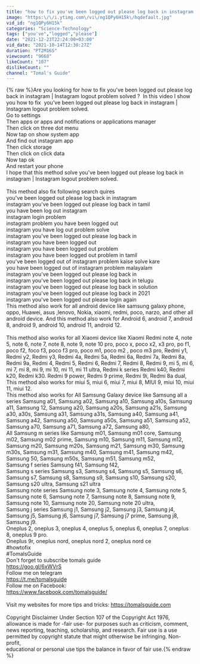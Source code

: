 ```yaml
---
title: "how to fix you've been logged out please log back in instagram | Instagram logout problem solved"
image: "https:\/\/i.ytimg.com\/vi\/ng1QPy6H15k\/hqdefault.jpg"
vid_id: "ng1QPy6H15k"
categories: "Science-Technology"
tags: ["you've","logged","please"]
date: "2021-12-23T22:24:00+03:00"
vid_date: "2021-10-14T12:30:27Z"
duration: "PT2M16S"
viewcount: "9668"
likeCount: "107"
dislikeCount: ""
channel: "Tomal's Guide"
---
```

{% raw %}Are you looking for how to fix you've been logged out please log back in instagram | Instagram logout problem solved ?  In this video I show you how to fix  you've been logged out please log back in instagram | Instagram logout problem solved.<br />Go to settings <br />Then apps or apps and notifications  or applications manager<br />Then click on three dot menu <br />Now tap on show system app<br />And find out instagram app<br />Then click storage <br />Then click on click data<br />Now tap ok<br />And restart your phone <br />I hope that this method solve you've been logged out please log back in instagram | Instagram logout problem solved.<br /><br />This method also fix following search quires<br />you've been logged out please log back in instagram <br />instagram you've been logged out please log back in tamil<br />you have been log out instagram<br />instagram login problem<br />instagram problem you have been logged out<br />instagram you have log out problem solve<br />instagram you've been logged out please log back in<br />instagram you have been logged out<br />instagram you have been logged out problem<br />instagram you have been logged out problem in tamil<br />you've been logged out of instagram problem kaise solve kare<br />you have been logged out of instagram problem malayalam<br />instagram you've been logged out please log back in<br />instagram you've been logged out please log back in telugu<br />instagram you've been logged out please log back in solution<br />instagram you've been logged out please log back in 2021<br />instagram you've been logged out please login again<br />This method also work for all android device like samsung galaxy phone, oppo, Huawei, asus ,lenovo, Nokia, xiaomi, redmi, poco, narzo, and other all android device. And this method also work for Android 6, android 7, android 8, android 9, android 10, android 11, android 12.<br /><br />This method also works for all Xiaomi device like Xiaomi Redmi note 4, note 5, note 6, note 7, note 8, note 9, note 10 pro, poco x, poco x2, x3 pro, po f1, poco f2, foco f3, poco f3 pro, poco m1, poco m2 , poco m3 pro, Redmi y1, Redmi y2, Redmi y3, Redmi 4a, Redmi 5a, Redmi 6a, Redmi 7a, Redmi 8a, Redmi 9a, Redmi 4, Redmi 5, Redmi 6, Redmi 7, Redmi 8, Redmi 9, mi 5, mi 6, mi 7, mi 8, mi 9, mi 10, mi 11, mi 11 ultra, Redmi k series Redmi k40, Redmi k20, Redmi k30. Redmi 9 power, Redmi 9 prime, Redmi 9i, Redmi 8a dual, <br />This method also works for miui 5, miui 6, miui 7, miui 8, MIUI 9, miui 10, miui 11, miui 12.<br />This method also works for All Samsung Galaxy device like Samsung all a series Samsung a01, Samsung a02, Samsung a10, Samsung a10s, Samsung a11, Samsung 12, Samsung a20, Samsung a20s, Samsung a21s, Samsung a30, a30s, Samsung a31, Samsung a31s, Samsung a40, Samsung a41, Samsung a42, Samsung a50, Samsung a50s, Samsung a51, Samsung a52, Samsung a70, Samsung a71, Samsung a72, Samsung a80,<br />All Samsung m series like Samsung m01, Samsung m01 core, Samsung m02, Samsung m02 prime, Samsung m10, Samsung m11, Samsung m12, Samsung m20, Samsung m20s, Samsung m21, Samsung m30, Samsung m30s, Samsung m31, Samsung m40, Samsung m41, Samsung m42, Samsung 50, Samsung m50s, Samsung m51, Samsung m52, <br />Samsung f series Samsung f41, Samsung f42, <br />Samsung s series Samsung s3, Samsung s4, Samsung s5, Samsung s6, Samsung s7, Samsung s8, Samsung s9, Samsung s10, Samsung s20, Samsung s20 ultra, Samsung s21 ultra<br />Samsung note series Samsung note 3, Samsung note 4, Samsung note 5, Samsung note 6, Samsung note 7, Samsung note 8, Samsung note 9, Samsung note 10, Samsung note 20, Samsung note 20 ultra,<br />Samsung j series Samsung j1, Samsung j2, Samsung j3, Samsung j4, Samsung j5, Samsung j6, Samsung j7, Samsung j7 prime, Samsung j8, Samsung j9.<br />Oneplus 2, oneplus 3, oneplus 4, oneplus 5, oneplus 6, oneplus 7, oneplus 8, oneplus 9 pro.<br />Oneplus 9r, oneplus nord, oneplus nord 2, oneplus nord ce<br />#howtofix<br />#TomalsGuide<br />Don't forget to subscribe tomals guide <br /><a rel="nofollow" target="blank" href="https://goo.gl/6xWVrS">https://goo.gl/6xWVrS</a><br />Follow me on telegram <br /><a rel="nofollow" target="blank" href="https://t.me/tomalsguide">https://t.me/tomalsguide</a><br />Follow me on Facebook:<br /><a rel="nofollow" target="blank" href="https://www.facebook.com/tomalsguide/">https://www.facebook.com/tomalsguide/</a> <br /><br />Visit my websites for more tips and tricks: <a rel="nofollow" target="blank" href="https://tomalsguide.com">https://tomalsguide.com</a> <br /><br />Copyright Disclaimer Under Section 107 of the Copyright Act 1976, <br />allowance is made for -fair use- for purposes such as criticism, comment, news reporting, teaching, scholarship, and research. Fair use is a use permitted by copyright statute that might otherwise be infringing. Non-profit, <br />educational or personal use tips the balance in favor of fair use.{% endraw %}
